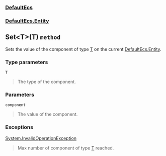 ### [DefaultEcs](./DefaultEcs.md 'DefaultEcs')
### [DefaultEcs.Entity](./DefaultEcs-Entity.md 'DefaultEcs.Entity')
## Set&lt;T&gt;(T) `method`
Sets the value of the component of type [T](#DefaultEcs-Entity-Set-T-(T)-T 'DefaultEcs.Entity.Set&lt;T&gt;(T).T') on the current [DefaultEcs.Entity](./DefaultEcs-Entity.md 'DefaultEcs.Entity').
### Type parameters

<a name='DefaultEcs-Entity-Set-T-(T)-T'></a>
`T`
>The type of the component.
### Parameters

<a name='DefaultEcs-Entity-Set-T-(T)-component'></a>
`component`
>The value of the component.
### Exceptions

[System.InvalidOperationException](https://docs.microsoft.com/en-us/dotnet/api/System.InvalidOperationException 'System.InvalidOperationException')
>Max number of component of type [T](#DefaultEcs-Entity-Set-T-(T)-T 'DefaultEcs.Entity.Set&lt;T&gt;(T).T') reached.
